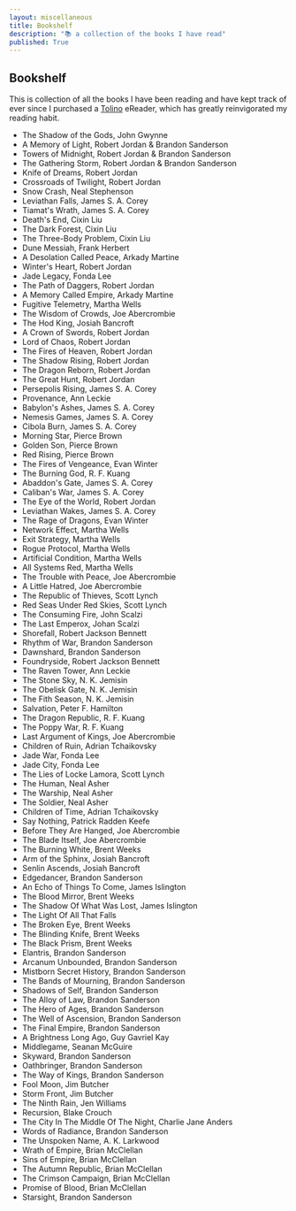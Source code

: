```yaml
---
layout: miscellaneous
title: Bookshelf
description: "📚 a collection of the books I have read"
published: True
---
```


## Bookshelf

This is collection of all the books I have been reading and have kept track of ever since I purchased a [Tolino](https://mytolino.de/) eReader, which has greatly reinvigorated my reading habit. 

- The Shadow of the Gods, John Gwynne
- A Memory of Light, Robert Jordan & Brandon Sanderson
- Towers of Midnight, Robert Jordan & Brandon Sanderson
- The Gathering Storm, Robert Jordan & Brandon Sanderson
- Knife of Dreams, Robert Jordan
- Crossroads of Twilight, Robert Jordan
- Snow Crash, Neal Stephenson
- Leviathan Falls, James S. A. Corey
- Tiamat's Wrath, James S. A. Corey
- Death's End, Cixin Liu
- The Dark Forest, Cixin Liu
- The Three-Body Problem, Cixin Liu
- Dune Messiah, Frank Herbert
- A Desolation Called Peace, Arkady Martine
- Winter's Heart, Robert Jordan
- Jade Legacy, Fonda Lee
- The Path of Daggers, Robert Jordan
- A Memory Called Empire, Arkady Martine
- Fugitive Telemetry, Martha Wells
- The Wisdom of Crowds, Joe Abercrombie
- The Hod King, Josiah Bancroft
- A Crown of Swords, Robert Jordan
- Lord of Chaos, Robert Jordan
- The Fires of Heaven, Robert Jordan
- The Shadow Rising, Robert Jordan
- The Dragon Reborn, Robert Jordan
- The Great Hunt, Robert Jordan
- Persepolis Rising, James S. A. Corey
- Provenance, Ann Leckie
- Babylon's Ashes, James S. A. Corey
- Nemesis Games, James S. A. Corey
- Cibola Burn, James S. A. Corey
- Morning Star, Pierce Brown
- Golden Son, Pierce Brown
- Red Rising, Pierce Brown
- The Fires of Vengeance, Evan Winter
- The Burning God, R. F. Kuang
- Abaddon's Gate, James S. A. Corey
- Caliban's War, James S. A. Corey
- The Eye of the World, Robert Jordan
- Leviathan Wakes, James S. A. Corey
- The Rage of Dragons, Evan Winter
- Network Effect, Martha Wells
- Exit Strategy, Martha Wells
- Rogue Protocol, Martha Wells
- Artificial Condition, Martha Wells
- All Systems Red, Martha Wells
- The Trouble with Peace, Joe Abercrombie
- A Little Hatred, Joe Abercrombie
- The Republic of Thieves, Scott Lynch
- Red Seas Under Red Skies, Scott Lynch
- The Consuming Fire, John Scalzi
- The Last Emperox, Johan Scalzi
- Shorefall, Robert Jackson Bennett
- Rhythm of War, Brandon Sanderson
- Dawnshard, Brandon Sanderson
- Foundryside, Robert Jackson Bennett
- The Raven Tower, Ann Leckie
- The Stone Sky, N. K. Jemisin
- The Obelisk Gate, N. K. Jemisin
- The Fith Season, N. K. Jemisin
- Salvation, Peter F. Hamilton
- The Dragon Republic, R. F. Kuang
- The Poppy War, R. F. Kuang
- Last Argument of Kings, Joe Abercrombie
- Children of Ruin, Adrian Tchaikovsky
- Jade War, Fonda Lee
- Jade City, Fonda Lee
- The Lies of Locke Lamora, Scott Lynch
- The Human, Neal Asher
- The Warship, Neal Asher
- The Soldier, Neal Asher
- Children of Time, Adrian Tchaikovsky
- Say Nothing, Patrick Radden Keefe
- Before They Are Hanged, Joe Abercrombie
- The Blade Itself, Joe Abercrombie 
- The Burning White, Brent Weeks
- Arm of the Sphinx, Josiah Bancroft
- Senlin Ascends, Josiah Bancroft
- Edgedancer, Brandon Sanderson
- An Echo of Things To Come, James Islington
- The Blood Mirror, Brent Weeks
- The Shadow Of What Was Lost, James Islington
- The Light Of All That Falls
- The Broken Eye, Brent Weeks
- The Blinding Knife, Brent Weeks
- The Black Prism, Brent Weeks
- Elantris, Brandon Sanderson
- Arcanum Unbounded, Brandon Sanderson
- Mistborn Secret History, Brandon Sanderson
- The Bands of Mourning, Brandon Sanderson
- Shadows of Self, Brandon Sanderson
- The Alloy of Law, Brandon Sanderson
- The Hero of Ages, Brandon Sanderson
- The Well of Ascension, Brandon Sanderson
- The Final Empire, Brandon Sanderson
- A Brightness Long Ago, Guy Gavriel Kay
- Middlegame, Seanan McGuire
- Skyward, Brandon Sanderson
- Oathbringer, Brandon Sanderson
- The Way of Kings, Brandon Sanderson
- Fool Moon, Jim Butcher
- Storm Front, Jim Butcher
- The Ninth Rain, Jen Williams
- Recursion, Blake Crouch
- The City In The Middle Of The Night, Charlie Jane Anders
- Words of Radiance, Brandon Sanderson
- The Unspoken Name, A. K. Larkwood
- Wrath of Empire, Brian McClellan
- Sins of Empire, Brian McClellan
- The Autumn Republic, Brian McClellan
- The Crimson Campaign, Brian McClellan
- Promise of Blood, Brian McClellan
- Starsight, Brandon Sanderson
